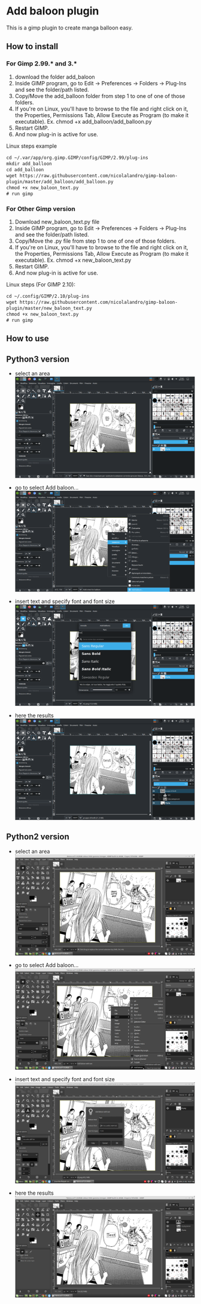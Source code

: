 # Add baloon plugin
This is a gimp plugin to create manga balloon easy.

## How to install

### For Gimp 2.99.* and 3.*
1) download the folder add_baloon
2) Inside GIMP program, go to Edit -> Preferences -> Folders -> Plug-Ins and see the folder/path listed.
3) Copy/Move the add_balloon folder from step 1 to one of one of those folders.
4) If you're on Linux, you'll have to browse to the file and right click on it, the Properties, Permissions Tab, Allow Execute as Program (to make it executable). Ex. chmod +x add_balloon/add_balloon.py
5) Restart GIMP.
6) And now plug-in is active for use.

Linux steps example
```
cd ~/.var/app/org.gimp.GIMP/config/GIMP/2.99/plug-ins
mkdir add_balloon
cd add_balloon
wget https://raw.githubusercontent.com/nicolalandro/gimp-baloon-plugin/master/add_balloon/add_balloon.py
chmod +x new_baloon_text.py
# run gimp
```

### For Other Gimp version
1) Download new_baloon_text.py file
2) Inside GIMP program, go to Edit -> Preferences -> Folders -> Plug-Ins and see the folder/path listed.
3) Copy/Move the .py file from step 1 to one of one of those folders.
4) If you're on Linux, you'll have to browse to the file and right click on it, the Properties, Permissions Tab, Allow Execute as Program (to make it executable). Ex. chmod +x new_baloon_text.py
5) Restart GIMP.
6) And now plug-in is active for use.


Linux steps (For GIMP 2.10):
```
cd ~/.config/GIMP/2.10/plug-ins
wget https://raw.githubusercontent.com/nicolalandro/gimp-baloon-plugin/master/new_baloon_text.py 
chmod +x new_baloon_text.py  
# run gimp
```

## How to use

## Python3 version
* select an area
![select area](imgs/python3/demo1.png)

* go to select Add baloon...
![add baloon](imgs/python3/demo2.png)

* insert text and specify font and font size
![insert text](imgs/python3/demo3.png)

* here the results
![result](imgs/python3/demo4.png)

## Python2 version
* select an area
![select area](imgs/python2/demo1.png)

* go to select Add baloon...
![add baloon](imgs/python2/demo2.png)

* insert text and specify font and font size
![insert text](imgs/python2/demo3.png)

* here the results
![result](imgs/python2/demo4.png)

